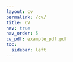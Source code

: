 ```yaml
---
layout: cv
permalink: /cv/
title: CV
nav: true
nav_order: 5
cv_pdf: example_pdf.pdf
toc:
  sidebar: left
---
```

